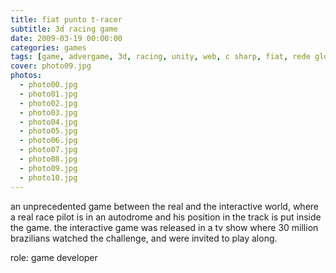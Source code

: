 ```yaml
---
title: fiat punto t-racer
subtitle: 3d racing game
date: 2009-03-19 00:00:00
categories: games
tags: [game, advergame, 3d, racing, unity, web, c sharp, fiat, rede globo]
cover: photo09.jpg
photos:
  - photo00.jpg
  - photo01.jpg
  - photo02.jpg
  - photo03.jpg
  - photo04.jpg
  - photo05.jpg
  - photo06.jpg
  - photo07.jpg
  - photo08.jpg
  - photo09.jpg
  - photo10.jpg
---
```

an unprecedented game between the real and the interactive world, where a real race pilot is in an autodrome and his position in the track is put inside the game. the interactive game was released in a tv show where 30 million brazilians watched the challenge, and were invited to play along.

role: game developer

<!-- {% vimeo 5955635 %} -->
